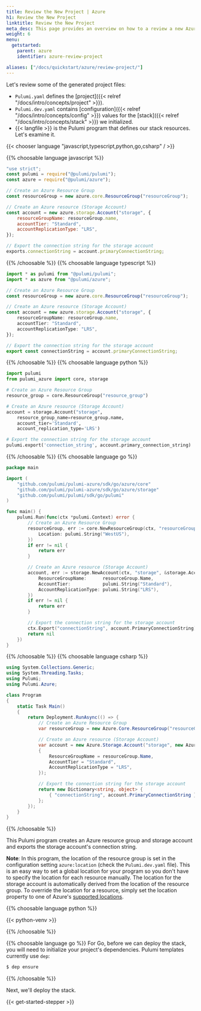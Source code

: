 ```yaml
---
title: Review the New Project | Azure
h1: Review the New Project
linktitle: Review the New Project
meta_desc: This page provides an overview on how to a review a new Azure project.
weight: 6
menu:
  getstarted:
    parent: azure
    identifier: azure-review-project

aliases: ["/docs/quickstart/azure/review-project/"]
---
```


Let's review some of the generated project files:

- `Pulumi.yaml` defines the [project]({{< relref "/docs/intro/concepts/project" >}}).
- `Pulumi.dev.yaml` contains [configuration]({{< relref "/docs/intro/concepts/config" >}}) values for the [stack]({{< relref "/docs/intro/concepts/stack" >}}) we initialized.
- {{< langfile >}} is the Pulumi program that defines our stack resources. Let's examine it.

{{< chooser language "javascript,typescript,python,go,csharp" / >}}

{{% choosable language javascript %}}

```javascript
"use strict";
const pulumi = require("@pulumi/pulumi");
const azure = require("@pulumi/azure");

// Create an Azure Resource Group
const resourceGroup = new azure.core.ResourceGroup("resourceGroup");

// Create an Azure resource (Storage Account)
const account = new azure.storage.Account("storage", {
    resourceGroupName: resourceGroup.name,
    accountTier: "Standard",
    accountReplicationType: "LRS",
});

// Export the connection string for the storage account
exports.connectionString = account.primaryConnectionString;
```

{{% /choosable %}}
{{% choosable language typescript %}}

```typescript
import * as pulumi from "@pulumi/pulumi";
import * as azure from "@pulumi/azure";

// Create an Azure Resource Group
const resourceGroup = new azure.core.ResourceGroup("resourceGroup");

// Create an Azure resource (Storage Account)
const account = new azure.storage.Account("storage", {
    resourceGroupName: resourceGroup.name,
    accountTier: "Standard",
    accountReplicationType: "LRS",
});

// Export the connection string for the storage account
export const connectionString = account.primaryConnectionString;
```

{{% /choosable %}}
{{% choosable language python %}}

```python
import pulumi
from pulumi_azure import core, storage

# Create an Azure Resource Group
resource_group = core.ResourceGroup("resource_group")

# Create an Azure resource (Storage Account)
account = storage.Account("storage",
    resource_group_name=resource_group.name,
    account_tier='Standard',
    account_replication_type='LRS')

# Export the connection string for the storage account
pulumi.export('connection_string', account.primary_connection_string)
```

{{% /choosable %}}
{{% choosable language go %}}

```go
package main

import (
	"github.com/pulumi/pulumi-azure/sdk/go/azure/core"
	"github.com/pulumi/pulumi-azure/sdk/go/azure/storage"
	"github.com/pulumi/pulumi/sdk/go/pulumi"
)

func main() {
	pulumi.Run(func(ctx *pulumi.Context) error {
		// Create an Azure Resource Group
		resourceGroup, err := core.NewResourceGroup(ctx, "resourceGroup", &core.ResourceGroupArgs{
			Location: pulumi.String("WestUS"),
		})
		if err != nil {
			return err
		}

		// Create an Azure resource (Storage Account)
		account, err := storage.NewAccount(ctx, "storage", &storage.AccountArgs{
			ResourceGroupName:      resourceGroup.Name,
			AccountTier:            pulumi.String("Standard"),
			AccountReplicationType: pulumi.String("LRS"),
		})
		if err != nil {
			return err
		}

		// Export the connection string for the storage account
		ctx.Export("connectionString", account.PrimaryConnectionString)
		return nil
	})
}
```

{{% /choosable %}}
{{% choosable language csharp %}}

```csharp
using System.Collections.Generic;
using System.Threading.Tasks;
using Pulumi;
using Pulumi.Azure;

class Program
{
    static Task Main()
    {
        return Deployment.RunAsync(() => {
            // Create an Azure Resource Group
            var resourceGroup = new Azure.Core.ResourceGroup("resourceGroup");

            // Create an Azure resource (Storage Account)
            var account = new Azure.Storage.Account("storage", new Azure.Storage.AccountArgs
            {
                ResourceGroupName = resourceGroup.Name,
                AccountTier = "Standard",
                AccountReplicationType = "LRS",
            });

            // Export the connection string for the storage account
            return new Dictionary<string, object> {
                { "connectionString", account.PrimaryConnectionString },
            };
        });
    }
}
```

{{% /choosable %}}

This Pulumi program creates an Azure resource group and storage account and exports the storage account's connection string.

**Note**: In this program, the location of the resource group is set in the configuration setting `azure:location` (check the `Pulumi.dev.yaml` file). This is an easy way to set a global location for your program so you don't have to specify the location for each resource manually. The location for the storage account is automatically derived from the location of the resource group. To override the location for a resource, simply set the location property to one of Azure's [supported locations](https://azure.microsoft.com/en-us/global-infrastructure/locations/).

{{% choosable language python %}}

{{< python-venv >}}

{{% /choosable %}}

{{% choosable language go %}}
For Go, before we can deploy the stack, you will need to initialize your project's dependencies. Pulumi templates currently use `dep`:

```bash
$ dep ensure
```

{{% /choosable %}}

Next, we'll deploy the stack.

{{< get-started-stepper >}}

